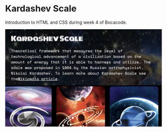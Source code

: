 # Kardashev Scale 
Introduction to HTML and CSS during week 4 of Bocacode.

![screenshot](./src/images/readme.png)